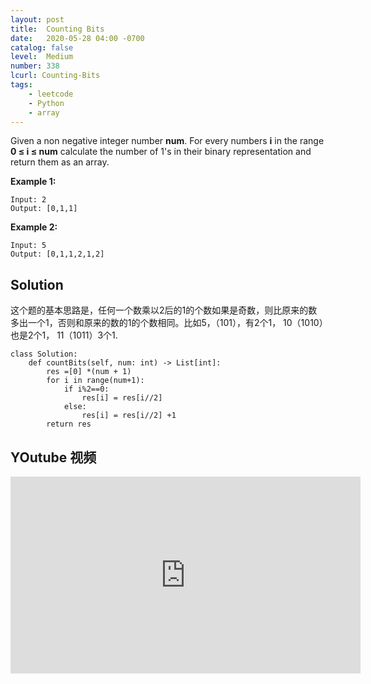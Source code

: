 ```yaml
---
layout: post
title:  Counting Bits
date:   2020-05-28 04:00 -0700
catalog: false
level:  Medium
number: 338
lcurl: Counting-Bits
tags:
    - leetcode
    - Python
    - array
---
```

Given a non negative integer number **num**. For every numbers **i** in the range **0 ≤ i ≤ num** calculate the number of 1's in their binary representation and return them as an array.

**Example 1:**

```
Input: 2
Output: [0,1,1]
```

**Example 2:**

```
Input: 5
Output: [0,1,1,2,1,2]
```


## Solution
这个题的基本思路是，任何一个数乘以2后的1的个数如果是奇数，则比原来的数多出一个1，否则和原来的数的1的个数相同。比如5，（101），有2个1， 10（1010）也是2个1， 11（1011）3个1.


```
class Solution:
    def countBits(self, num: int) -> List[int]:
        res =[0] *(num + 1)
        for i in range(num+1):
            if i%2==0:
                res[i] = res[i//2]
            else:
                res[i] = res[i//2] +1
        return res
```


## YOutube 视频

<iframe width="560" height="315" src="https://www.youtube.com/embed/OfIyDdepVL0" frameborder="0" allow="accelerometer; autoplay; encrypted-media; gyroscope; picture-in-picture" allowfullscreen></iframe>


